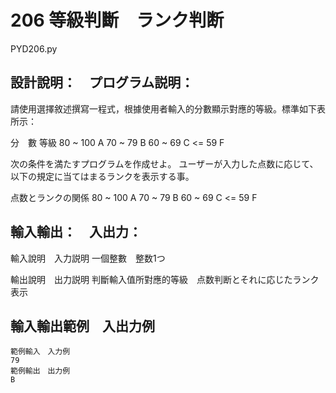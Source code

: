 # 206 等級判斷　ランク判断
PYD206.py
## 設計說明：　プログラム説明：
請使用選擇敘述撰寫一程式，根據使用者輸入的分數顯示對應的等級。標準如下表所示：

分　數	等級
80 ~ 100	 A
70 ~ 79	 B
60 ~ 69	 C
<= 59	 F

次の条件を満たすプログラムを作成せよ。
ユーザーが入力した点数に応じて、以下の規定に当てはまるランクを表示する事。

点数とランクの関係
80 ~ 100	 A
70 ~ 79	 B
60 ~ 69	 C
<= 59	 F

## 輸入輸出：　入出力：
輸入說明　入力説明
一個整數　整数1つ

輸出說明　出力説明
判斷輸入值所對應的等級　点数判断とそれに応じたランク表示

## 輸入輸出範例　入出力例
```
範例輸入　入力例
79
範例輸出　出力例
B
```
